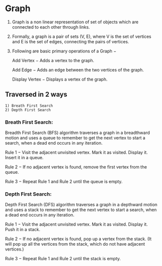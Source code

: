 # Graph
1. Graph is a non linear representation of set of objects which are connected to each other through links.

2. Formally, a graph is a pair of sets (V, E), where V is the set of vertices and E is the set of edges, connecting the pairs of vertices. 

3. Following are basic primary operations of a Graph −

      Add Vertex − Adds a vertex to the graph.

      Add Edge − Adds an edge between the two vertices of the graph.

      Display Vertex − Displays a vertex of the graph. 
 
 ## Traversed in 2 ways
 
    1) Breath First Search
    2) Depth First Search
   
### Breath First Search:
Breadth First Search (BFS) algorithm traverses a graph in a breadthward motion and uses a queue to remember to get the next vertex to start a search, when a dead end occurs in any iteration.

Rule 1 − Visit the adjacent unvisited vertex. Mark it as visited. Display it. Insert it in a queue.

Rule 2 − If no adjacent vertex is found, remove the first vertex from the queue.

Rule 3 − Repeat Rule 1 and Rule 2 until the queue is empty.

### Depth First Search:
Depth First Search (DFS) algorithm traverses a graph in a depthward motion and uses a stack to remember to get the next vertex to start a search, when a dead end occurs in any iteration.

Rule 1 − Visit the adjacent unvisited vertex. Mark it as visited. Display it. Push it in a stack.

Rule 2 − If no adjacent vertex is found, pop up a vertex from the stack. (It will pop up all the vertices from the stack, which do not have adjacent vertices.)

Rule 3 − Repeat Rule 1 and Rule 2 until the stack is empty.
